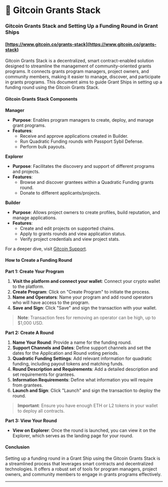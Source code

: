 # 🤹 Gitcoin Grants Stack

### Gitcoin Grants Stack and Setting Up a Funding Round in Grant Ships

#### [https://www.gitcoin.co/grants-stack](https://www.gitcoin.co/grants-stack)

Gitcoin Grants Stack is a decentralized, smart contract-enabled solution designed to streamline the management of community-oriented grants programs. It connects grants program managers, project owners, and community members, making it easier to manage, discover, and participate in grants programs. This document aims to guide Grant Ships in setting up a funding round using the Gitcoin Grants Stack.

#### Gitcoin Grants Stack Components

**Manager**

* **Purpose**: Enables program managers to create, deploy, and manage grant programs.
* **Features**:
  * Receive and approve applications created in Builder.
  * Run Quadratic Funding rounds with Passport Sybil Defense.
  * Perform bulk payouts.

**Explorer**

* **Purpose**: Facilitates the discovery and support of different programs and projects.
* **Features**:
  * Browse and discover grantees within a Quadratic Funding grants round.
  * Donate to different applicants/projects.

**Builder**

* **Purpose**: Allows project owners to create profiles, build reputation, and manage applications.
* **Features**:
  * Create and edit projects on supported chains.
  * Apply to grants rounds and view application status.
  * Verify project credentials and view project stats.

For a deeper dive, visit [Gitcoin Support](https://support.gitcoin.co/gitcoin-knowledge-base/gitcoin-grants-program/what-is-gitcoin-grants-stack).

#### How to Create a Funding Round

**Part 1: Create Your Program**

1. **Visit the platform and connect your wallet**: Connect your crypto wallet to the platform.
2. **Create Program**: Click on "Create Program" to initiate the process.
3. **Name and Operators**: Name your program and add round operators who will have access to the program.
4. **Save and Sign**: Click "Save" and sign the transaction with your wallet.

> **Note**: Transaction fees for removing an operator can be high, up to $1,000 USD.

**Part 2: Create A Round**

1. **Name Your Round**: Provide a name for the funding round.
2. **Support Channels and Dates**: Define support channels and set the dates for the Application and Round voting periods.
3. **Quadratic Funding Settings**: Add relevant information for quadratic funding, including payout tokens and matching funds.
4. **Round Description and Requirements**: Add a detailed description and set requirements for grantees.
5. **Information Requirements**: Define what information you will require from grantees.
6. **Launch and Sign**: Click "Launch" and sign the transaction to deploy the round.

> **Important**: Ensure you have enough ETH or L2 tokens in your wallet to deploy all contracts.

**Part 3: View Your Round**

* **View on Explorer**: Once the round is launched, you can view it on the Explorer, which serves as the landing page for your round.

#### Conclusion

Setting up a funding round in a Grant Ship using the Gitcoin Grants Stack is a streamlined process that leverages smart contracts and decentralized technologies. It offers a robust set of tools for program managers, project owners, and community members to engage in grants programs effectively.

***

